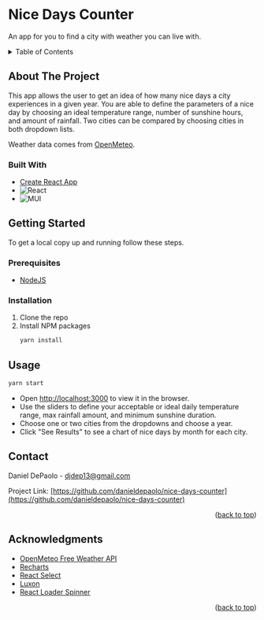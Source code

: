 # Nice Days Counter
An app for you to find a city with weather you can live with.

<!-- TABLE OF CONTENTS -->
<details>
  <summary>Table of Contents</summary>
  <ol>
    <li>
      <a href="#about-the-project">About The Project</a>
      <ul>
        <li><a href="#built-with">Built With</a></li>
      </ul>
    </li>
    <li>
      <a href="#getting-started">Getting Started</a>
      <ul>
        <li><a href="#prerequisites">Prerequisites</a></li>
        <li><a href="#installation">Installation</a></li>
      </ul>
    </li>
    <li><a href="#usage">Usage</a></li>
    <li><a href="#contact">Contact</a></li>
    <li><a href="#acknowledgments">Acknowledgments</a></li>
  </ol>
</details>



<!-- ABOUT THE PROJECT -->
## About The Project

This app allows the user to get an idea of how many nice days a city experiences in a given year. You are able to define the parameters of a nice day by choosing an ideal temperature range, number of sunshine hours, and amount of rainfall. Two cities can be compared by choosing cities in both dropdown lists.

Weather data comes from <a href="https://open-meteo.com/">OpenMeteo</a>.

### Built With
- [Create React App](https://github.com/facebook/create-react-app)
- ![React](https://img.shields.io/badge/react-%2320232a.svg?style=for-the-badge&logo=react&logoColor=%2361DAFB)
- ![MUI](https://img.shields.io/badge/MUI-%230081CB.svg?style=for-the-badge&logo=mui&logoColor=white)

<!-- GETTING STARTED -->
## Getting Started

To get a local copy up and running follow these steps.

### Prerequisites

* <a href="https://nodejs.org/en/">NodeJS</a>

### Installation

1. Clone the repo
2. Install NPM packages
   ```sh
   yarn install
   ```

<!-- USAGE EXAMPLES -->
## Usage
```sh
yarn start
```
- Open [http://localhost:3000](http://localhost:3000) to view it in the browser.
- Use the sliders to define your acceptable or ideal daily temperature range, max rainfall amount, and minimum sunshine duration.
- Choose one or two cities from the dropdowns and choose a year.
- Click "See Results" to see a chart of nice days by month for each city.

<!-- ROADMAP -->

<!-- CONTRIBUTING -->

<!-- LICENSE -->

<!-- CONTACT -->
## Contact

Daniel DePaolo - djdep13@gmail.com

Project Link: [https://github.com/danieldepaolo/nice-days-counter](https://github.com/danieldepaolo/nice-days-counter)

<p align="right">(<a href="#readme-top">back to top</a>)</p>

<!-- ACKNOWLEDGMENTS -->
## Acknowledgments

* [OpenMeteo Free Weather API](https://open-meteo.com/)
* [Recharts](https://recharts.org)
* [React Select](https://react-select.com/home)
* [Luxon](https://moment.github.io/luxon)
* [React Loader Spinner](https://mhnpd.github.io/react-loader-spinner/)

<p align="right">(<a href="#readme-top">back to top</a>)</p>

<!-- MARKDOWN LINKS & IMAGES -->
<!-- https://www.markdownguide.org/basic-syntax/#reference-style-links -->
